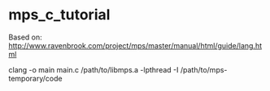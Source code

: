 mps_c_tutorial
==============

Based on: http://www.ravenbrook.com/project/mps/master/manual/html/guide/lang.html


clang -o main main.c /path/to/libmps.a -lpthread -I /path/to/mps-temporary/code 
